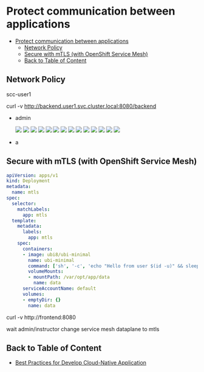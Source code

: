 # Protect communication between applications
<!-- TOC -->

- [Protect communication between applications](#protect-communication-between-applications)
  - [Network Policy](#network-policy)
  - [Secure with mTLS (with OpenShift Service Mesh)](#secure-with-mtls-with-openshift-service-mesh)
  - [Back to Table of Content](#back-to-table-of-content)

<!-- /TOC -->


## Network Policy

scc-user1

curl -v http://backend.user1.svc.cluster.local:8080/backend

- admin
  
  ![](images/sec/sec_1.png)
  ![](images/sec/sec_2.png)
  ![](images/sec/sec_3.png)
  ![](images/sec/sec_4.png)
  ![](images/sec/sec_5.png)
  ![](images/sec/sec_6.png)
  ![](images/sec/sec_7.png)
  ![](images/sec/sec_8.png)
  ![](images/sec/sec_9.png)
  ![](images/sec/sec_10.png)
  ![](images/sec/sec_11.png)
  ![](images/sec/sec_12.png)
  ![](images/sec/sec_13.png)
  ![](images/sec/sec_14.png)

  
- a

## Secure with mTLS (with OpenShift Service Mesh)

  ```yaml
  apiVersion: apps/v1
  kind: Deployment
  metadata:
    name: mtls
  spec:
    selector:
      matchLabels:
        app: mtls
    template:
      metadata:
        labels:
          app: mtls
      spec:
        containers:
        - image: ubi8/ubi-minimal
          name: ubi-minimal
          command: ['sh', '-c', 'echo "Hello from user $(id -u)" && sleep infinity']
          volumeMounts:
          - mountPath: /var/opt/app/data
            name: data
        serviceAccountName: default
        volumes:
        - emptyDir: {}
          name: data
   ```

curl -v http://frontend:8080

wait admin/instructor change service mesh dataplane to mtls

## Back to Table of Content
- [Best Practices for Develop Cloud-Native Application](README.md)





